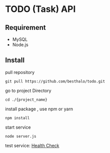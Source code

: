 # TODO (Task) API
## Requirement
- MySQL
- Node.js

## Install 
pull repository

```
git pull https://github.com/besthalo/todo.git
```

go to project Directory
```curl
cd ./{project_name}
```

install package , use npm or yarn 

```curl
npm install
```

start service

```curl
node server.js
```


test service:
[Health Check](http://localhost:3000/v1/healthcheck)
